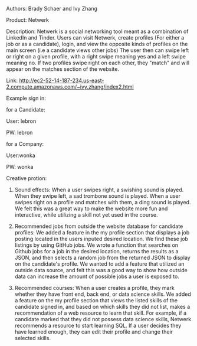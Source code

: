 Authors: Brady Schaer and Ivy Zhang

Product: Netwerk

Description: Netwerk is a social networking tool meant as a combination of LinkedIn and Tinder. 
Users can visit Netwerk, create profiles (For either a job or as a candidate), login, and view the opposite kinds of profiles on the main screen (i.e a candidate views other jobs)
The user then can swipe left or right on a given profile, with a right swipe meaning yes and a left swipe meaning no. 
If two profiles swipe right on each other, they "match" and will appear on the matches section of the website.

Link: http://ec2-52-14-187-234.us-east-2.compute.amazonaws.com/~ivy.zhang/index2.html

Example sign in: 

for a Candidate: 

User: lebron

PW: lebron

for a Company: 

User:wonka 

PW: wonka

Creative protion:

1. Sound effects: When a user swipes right, a swishing sound is played. When they swipe left, a sad trombone sound is played. When a user swipes right on a profile and matches with them, a ding sound is played. We felt this was a great way to make the website more fun and interactive, while utilizing a skill not yet used in the course.

2. Recommended jobs from outside the website database for candidate profiles: We added a feature in the my profile section that displays a job posting located in the users inputed desired location. We find these job listings by using GitHub jobs. We wrote a function that searches on Github jobs for a job in the desired location, returns the results as a JSON, and then selects a random job from the returned JSON to display on the candidate's profile. We wanted to add a feature that utilized an outside data source, and felt this was a good way to show how outside data can increase the amount of possible jobs a user is exposed to.

3. Recommended courses: When a user creates a profile, they mark whether they have front end, back end, or data science skills. We added a feature on the my profile section that views the listed skills of the candidate signed in, and based on which skills they did not list, makes a recommendation of a web resource to learn that skill. For example, if a candidate marked that they did not possess data science skills, Netwerk recommends a resource to start learning SQL. If a user decides they have learned enough, they can edit their profile and change their selected skills.